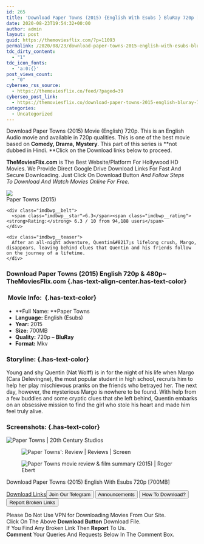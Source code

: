```yaml
---
id: 265
title: 'Download Paper Towns (2015) {English With Esubs } BluRay 720p [700MB]'
date: 2020-08-23T19:54:32+00:00
author: admin
layout: post
guid: https://themoviesflix.com/?p=11093
permalink: /2020/08/23/download-paper-towns-2015-english-with-esubs-bluray-720p-700mb/
tdc_dirty_content:
  - "1"
tdc_icon_fonts:
  - 'a:0:{}'
post_views_count:
  - "0"
cyberseo_rss_source:
  - https://themoviesflix.co/feed/?paged=39
cyberseo_post_link:
  - https://themoviesflix.co/download-paper-towns-2015-english-bluray-720p-700mb/
categories:
  - Uncategorized
---
```

Download Paper Towns (2015)&nbsp;Movie (English)&nbsp;720p. This is an English Audio movie and available in&nbsp;720p&nbsp;qualities. This is one of the best movie based on&nbsp;**Comedy,&nbsp;Drama,&nbsp;Mystery**. This part of this series is&nbsp;**not dubbed in&nbsp;Hindi.&nbsp;**Click on the Download links below to proceed.

**TheMoviesFlix.com**&nbsp;is The Best Website/Platform For Hollywood HD Movies. We Provide Direct Google Drive Download Links For Fast And Secure Downloading. Just Click On Download Button&nbsp;_And Follow Steps To&nbsp;Download And Watch Movies Online For Free._

<div class="imdbwp imdbwp--movie dark">
  <div class="imdbwp__thumb">
    <a class="imdbwp__link" target="_blank" title="Paper Towns" href="https://www.imdb.com/title/tt3622592/" rel="nofollow noopener noreferrer"><img class="imdbwp__img" src="https://m.media-amazon.com/images/M/MV5BMjE2ODQxODMwOF5BMl5BanBnXkFtZTgwNDY5NjY3NDE@._V1_SX300.jpg" /></a>
  </div>
  
  <div class="imdbwp__content">
    <div class="imdbwp__header">
      <span class="imdbwp__title">Paper Towns</span> (2015)
    </div>
    
    <div class="imdbwp__belt">
      <span class="imdbwp__star">6.3</span><span class="imdbwp__rating"><strong>Rating:</strong> 6.3 / 10 from 94,188 users</span>
    </div>
    
    <div class="imdbwp__teaser">
      After an all-night adventure, Quentin&#8217;s lifelong crush, Margo, disappears, leaving behind clues that Quentin and his friends follow on the journey of a lifetime.
    </div>
  </div>
</div>

### Download Paper Towns (2015) English 720p & 480p~ TheMoviesFlix.com {.has-text-align-center.has-text-color}

### &nbsp;Movie Info:&nbsp; {.has-text-color}

  * **Full Name:&nbsp;**Paper Towns
  * **Language:**&nbsp;English (Esubs)
  * **Year:** 2015
  * **Size:**&nbsp;700MB
  * **Quality:**&nbsp;720p –&nbsp;**BluRay**
  * **Format:**&nbsp;Mkv

### Storyline: {.has-text-color}

Young and shy Quentin (Nat Wolff) is in for the night of his life when Margo (Cara Delevingne), the most popular student in high school, recruits him to help her play mischievous pranks on the friends who betrayed her. The next day, however, the mysterious Margo is nowhere to be found. With help from a few buddies and some cryptic clues that she left behind, Quentin embarks on an obsessive mission to find the girl who stole his heart and made him feel truly alive.

### Screenshots: {.has-text-color}<figure class="wp-block-image">

![Paper Towns | 20th Century Studios](https://lumiere-a.akamaihd.net/v1/images/image_6e6feef5.jpeg?region=0%2C0%2C1800%2C968) </figure> <figure class="wp-block-image">![Paper Towns': Review | Reviews | Screen](https://d1nslcd7m2225b.cloudfront.net/Pictures/2000x2000fit/3/8/3/1222383_o-PAPER-TOWNS-facebook.jpg)</figure> <figure class="wp-block-image">![Paper Towns movie review & film summary (2015) | Roger Ebert](https://static.rogerebert.com/uploads/review/primary_image/reviews/paper-towns-2015/PaperTowns-2015-1.jpg)</figure> 

<p class="has-text-align-center has-text-color has-medium-font-size">
  Download&nbsp;Paper Towns (2015) English With Esubs 720p&nbsp;[700MB]
</p>

<span class="mb-center maxbutton-3-center"><span class="maxbutton-3-container mb-container"><a class="maxbutton-3 maxbutton maxbutton-post-button" target="_blank" rel="nofollow noopener noreferrer" href="https://coinquint.com/a7502/"><span class="mb-text">Download Links</span></a></span></span><a href="https://t.me/themoviesflixcom" target="_blank" data-wpel-link="external" rel="nofollow external noopener noreferrer"><button class="button button5">Join Our Telegram</button></a> <a href="https://themoviesflix.co/download-paper-towns-2015-english-bluray-720p-700mb/#" target="_blank" data-wpel-link="external" rel="nofollow external noopener noreferrer"><button class="button button5">Announcements</button></a> <a href="https://themoviesflix.com/how-to-download/" target="_blank" data-wpel-link="external" rel="nofollow external noopener noreferrer"><button class="button button5">How To Download?</button></a> <a href="https://themoviesflix.co/download-paper-towns-2015-english-bluray-720p-700mb/#" target="_blank" data-wpel-link="external" rel="nofollow external noopener noreferrer"><button class="button button5">Report Broken Links</button></a> 

<div class="alert alert-danger">
  Please Do Not Use VPN for Downloading Movies From Our Site.
</div>

<div class="alert alert-success">
  Click On The Above <strong>Download Button</strong> Download File.
</div>

<div class="alert alert-warning">
  If You Find Any Broken Link Then <strong>Report</strong> To Us.
</div>

<div class="alert alert-info">
  <strong>Comment</strong> Your Queries And Requests Below In The Comment Box.
</div>